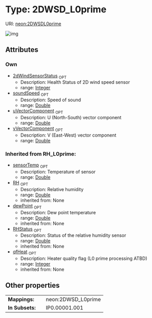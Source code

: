 
# Type: 2DWSD_L0prime




URI: [neon:2DWSDL0prime](https://data.neonscience.org/2DWSDL0prime)


![img](http://yuml.me/diagram/nofunky;dir:TB/class/)

## Attributes


### Own

 * [2dWindSensorStatus](2dWindSensorStatus.md)  <sub>OPT</sub>
    * Description: Health Status of 2D wind speed sensor
    * range: [Integer](types/Integer.md)
 * [soundSpeed](soundSpeed.md)  <sub>OPT</sub>
    * Description: Speed of sound
    * range: [Double](types/Double.md)
 * [uVectorComponent](uVectorComponent.md)  <sub>OPT</sub>
    * Description: U (North-South) vector component
    * range: [Double](types/Double.md)
 * [vVectorComponent](vVectorComponent.md)  <sub>OPT</sub>
    * Description: V (East-West) vector component
    * range: [Double](types/Double.md)

### Inherited from RH_L0prime:

 * [sensorTemp](sensorTemp.md)  <sub>OPT</sub>
    * Description: Temperature of sensor
    * range: [Double](types/Double.md)
 * [RH](RH.md)  <sub>OPT</sub>
    * Description: Relative humidity
    * range: [Double](types/Double.md)
    * inherited from: None
 * [dewPoint](dewPoint.md)  <sub>OPT</sub>
    * Description: Dew point temperature
    * range: [Double](types/Double.md)
    * inherited from: None
 * [RHStatus](RHStatus.md)  <sub>OPT</sub>
    * Description: Status of the relative humidity sensor
    * range: [Double](types/Double.md)
    * inherited from: None
 * [qfHeat](qfHeat.md)  <sub>OPT</sub>
    * Description: Heater quality flag (L0 prime processing ATBD)
    * range: [Integer](types/Integer.md)
    * inherited from: None

## Other properties

|  |  |  |
| --- | --- | --- |
| **Mappings:** | | neon:2DWSD_L0prime |
| **In Subsets:** | | IP0.00001.001 |

